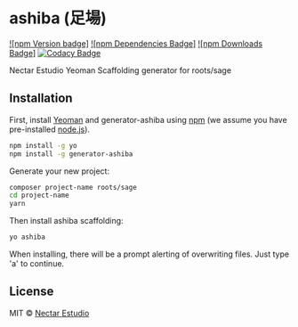 # ashiba (足​場)

[![npm Version badge]](https://img.shields.io/npm/v/generator-ashiba.svg?style=flat)
[![npm Dependencies Badge]](https://img.shields.io/david/nectarestudio/generator-ashiba.svg?style=flat)
[![npm Downloads Badge]](https://img.shields.io/npm/dt/generator-ashiba.svg?style=flat)
[![Codacy Badge](https://api.codacy.com/project/badge/Grade/84315c4f60f64310bb98f1df51ba55ae)](https://www.codacy.com/app/PepeNectar/generator-ashiba?utm_source=github.com&amp;utm_medium=referral&amp;utm_content=nectarestudio/generator-ashiba&amp;utm_campaign=Badge_Grade)

Nectar Estudio Yeoman Scaffolding generator for roots/sage

## Installation

First, install [Yeoman](http://yeoman.io) and generator-ashiba using [npm](https://www.npmjs.com/) (we assume you have pre-installed [node.js](https://nodejs.org/)).

```bash
npm install -g yo
npm install -g generator-ashiba
```

Generate your new project:

```bash
composer project-name roots/sage
cd project-name
yarn
```

Then install ashiba scaffolding:

```bash
yo ashiba
```

When installing, there will be a prompt alerting of overwriting files. Just type 'a' to continue.

## License

MIT © [Nectar Estudio](https://www.nectarestudio.com)
